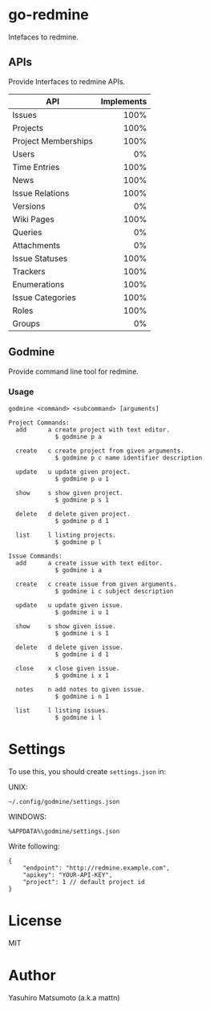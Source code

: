# go-redmine

Intefaces to redmine.

## APIs

Provide Interfaces to redmine APIs.

|API                |Implements|
|-------------------|---------:|
|Issues             |      100%|
|Projects           |      100%|
|Project Memberships|      100%|
|Users              |        0%|
|Time Entries       |      100%|
|News               |      100%|
|Issue Relations    |      100%|
|Versions           |        0%|
|Wiki Pages         |      100%|
|Queries            |        0%|
|Attachments        |        0%|
|Issue Statuses     |      100%|
|Trackers           |      100%|
|Enumerations       |      100%|
|Issue Categories   |      100%|
|Roles              |      100%|
|Groups             |        0%|

## Godmine

Provide command line tool for redmine.

### Usage

    godmine <command> <subcommand> [arguments]
    
    Project Commands:
      add      a create project with text editor.
                 $ godmine p a
    
      create   c create project from given arguments.
                 $ godmine p c name identifier description
    
      update   u update given project.
                 $ godmine p u 1
    
      show     s show given project.
                 $ godmine p s 1
    
      delete   d delete given project.
                 $ godmine p d 1
    
      list     l listing projects.
                 $ godmine p l
    
    Issue Commands:
      add      a create issue with text editor.
                 $ godmine i a
    
      create   c create issue from given arguments.
                 $ godmine i c subject description
    
      update   u update given issue.
                 $ godmine i u 1
    
      show     s show given issue.
                 $ godmine i s 1
    
      delete   d delete given issue.
                 $ godmine i d 1
    
      close    x close given issue.
                 $ godmine i x 1
    
      notes    n add notes to given issue.
                 $ godmine i n 1
    
      list     l listing issues.
                 $ godmine i l

# Settings

To use this, you should create `settings.json` in:

UNIX:

    ~/.config/godmine/settings.json

WINDOWS:

    %APPDATA%\godmine/settings.json

Write following:

    {
    	"endpoint": "http://redmine.example.com",
    	"apikey": "YOUR-API-KEY",
    	"project": 1 // default project id
    }

# License

MIT

# Author

Yasuhiro Matsumoto (a.k.a mattn)
